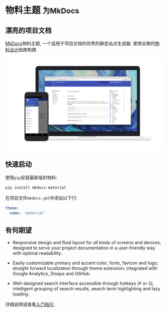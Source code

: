 # 物料主题 <small>为MkDocs</small>

## 漂亮的项目文档

[MkDocs][1]物料主题, 一个适用于项目文档的优秀的静态站点生成器. 使用谷歌的[物料设计][2]指南构建.

[![Material for MkDocs](assets/images/material.png)](assets/images/material.png)

  [1]: http://www.mkdocs.org
  [2]: https://material.io/guidelines/material-design/

## 快速启动

使用`pip`安装最新版的物料:

``` sh
pip install mkdocs-material
```

在项目文件`mkdocs.yml`中添加以下行:

``` yaml
theme:
  name: 'material'
```

## 有何期望

* Responsive design and fluid layout for all kinds of screens and devices,
  designed to serve your project documentation in a user-friendly way with
  optimal readability.

* Easily customizable primary and accent color, fonts, favicon and logo;
  straight forward localization through theme extension; integrated with Google
  Analytics, Disqus and GitHub.

* Well-designed search interface accessible through hotkeys (<kbd>F</kbd> or
  <kbd>S</kbd>), intelligent grouping of search results, search term
  highlighting and lazy loading.

详细说明请查看[入门指引][3].

  [3]: getting-started.md
